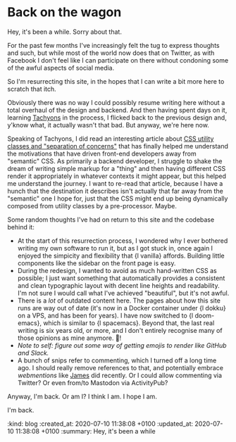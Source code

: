 Back on the wagon
=================

Hey, it's been a while. Sorry about that.

For the past few months I've increasingly felt the tug to express thoughts and such, but while most of the world now does that on Twitter, as with Facebook I don't feel like I can participate on there without condoning some of the awful aspects of social media.

So I'm resurrecting this site, in the hopes that I can write  a bit more here to scratch that itch.

Obviously there was no way I could possibly resume writing here without a total overhaul of the design and backend. And then having spent days on it, learning [Tachyons][] in the process, I flicked back to the previous design and, y'know what, it actually wasn't that bad. But anyway, we're here now.

Speaking of Tachyons, I did read an interesting article about [CSS utility classes and "separation of concerns"](https://adamwathan.me/css-utility-classes-and-separation-of-concerns/) that has finally helped me understand the motivations that have driven front-end developers away from "semantic" CSS. As primarily a backend developer, I struggle to shake the dream of writing simple markup for a "thing" and then having different CSS render it appropriately in whatever contexts it might appear, but this helped me understand the journey. I want to re-read that article, because I have a hunch that the destination it describes isn't actually that far away from the "semantic" one I hope for, just that the CSS might end up being dynamically composed from utility classes by a pre-processor. Maybe.

Some random thoughts I've had on return to this site and the codebase behind it:

* At the start of this resurrection process, I wondered why I ever bothered writing my own software to run it, but as I got stuck in, once again I enjoyed the simpicity and flexibility that {l vanilla} affords. Building little components like the sidebar on the front page is easy.
* During the redesign, I wanted to avoid as much hand-written CSS as possible; I just want something that automatically provides a consistent and clean typographic layout with decent line heights and readability. I'm not sure I would call what I've achieved "beautiful", but it's not awful.
* There is a _lot_ of outdated content here. The pages about how this site runs are way out of date (it's now in a Docker container under {l dokku} on a VPS, and has been for years). I have now switched to {l doom-emacs}, which is similar to {l spacemacs}. Beyond that, the last real writing is six years old, or more, and I don't entirely recognise many of those opinions as mine anymore. :shrug:!
* _Note to self: figure out some way of getting emojis to render like GitHub and Slack._
* A bunch of snips refer to commenting, which I turned off a long time ago. I should really remove references to that, and potentially embrace _webmentions_ like [James](https://jamesmead.org/blog/2020-06-27-indieweb-ifying-my-personal-website) did recently. Or I could allow commenting via Twitter? Or even from/to Mastodon via ActivityPub?

Anyway, I'm back. Or am I? I think I am. I hope I am.

I'm back.


[Tachyons]: http://tachyons.io



:kind: blog
:created_at: 2020-07-10 11:38:08 +0100
:updated_at: 2020-07-10 11:38:08 +0100
:summary: Hey, it's been a while
